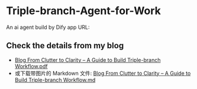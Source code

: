 # Triple-branch-Agent-for-Work
An ai agent build by Dify app
URL: 

## Check the details from my blog

- [Blog From Clutter to Clarity – A Guide to Build Triple-branch Workflow.pdf](./Blog_From_Clutter_to_Clarity–A_Guide_to_Build_Triple-branch_Workflow.pdf)
- 或下载带图片的 Markdown 文件: [Blog From Clutter to Clarity – A Guide to Build Triple-branch Workflow.md](./Blog_From_Clutter_to_Clarity–A_Guide_to_Build_Triple-branch_Workflow.md)
